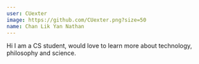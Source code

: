 ```yaml
---
user: CUexter
image: https://github.com/CUexter.png?size=50
name: Chan Lik Yan Nathan
---
```

Hi I am a CS student, would love to learn more about technology, philosophy and science. 
